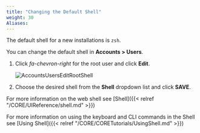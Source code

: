 ```yaml
---
title: "Changing the Default Shell"
weight: 30
Aliases: 
---
```



The default shell for a new installations is `zsh`.

You can change the default shell  in **Accounts > Users**.
1. Click <i class="fa fa-chevron-right" aria-hidden="true">fa-chevron-right</i> for the root user and click **Edit**. 
   
   ![AccountsUsersEditRootShell](/images/CORE/12.0/AccountsUsersEditRootShell.png "Shell Options")
   
2. Choose the desired shell from the **Shell** dropdown list and click **SAVE**.

For more information on the web shell see [Shell]({{< relref "/CORE/UIReference/shell.md" >}})

For more information on using the keyboard and CLI commands in the Shell see [Using Shell]({{< relref "/CORE/CORETutorials/UsingShell.md" >}})
